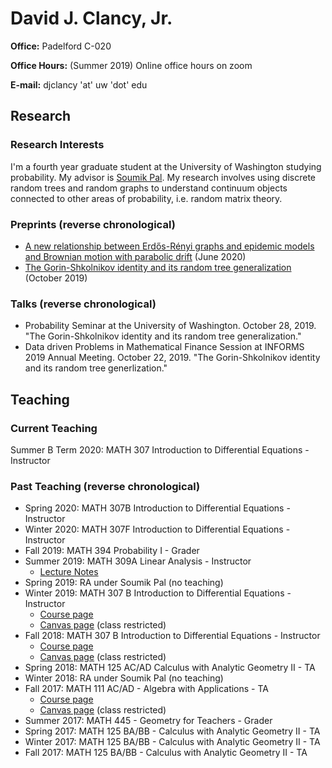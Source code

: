 # David J. Clancy, Jr.

**Office:** Padelford C-020

**Office Hours:** (Summer 2019) Online office hours on zoom

**E-mail:** djclancy 'at' uw 'dot' edu



## Research

### Research Interests

I'm a fourth year graduate student at the University of Washington studying probability. My advisor is [Soumik Pal](https://sites.math.washington.edu/~soumik/). My research involves using discrete random trees and random graphs to understand continuum objects connected to other areas of probability, i.e. random matrix theory.



### Preprints (reverse chronological)

- [A new relationship between Erd&#337;s-R&#0233;nyi graphs and epidemic models and Brownian motion with parabolic drift](https://arxiv.org/abs/2006.06838) (June 2020)
- [The Gorin-Shkolnikov identity and its random tree generalization](https://arxiv.org/abs/1910.08672) (October 2019)

### Talks (reverse chronological)

- Probability Seminar at the University of Washington. October 28, 2019. "The Gorin-Shkolnikov identity and its random tree generalization."
- Data driven Problems in Mathematical Finance Session at INFORMS 2019 Annual Meeting. October 22, 2019. "The Gorin-Shkolnikov identity and its random tree generlization."



## Teaching

### Current Teaching

Summer B Term 2020: MATH 307 Introduction to Differential Equations - Instructor

### Past Teaching (reverse chronological)

- Spring 2020: MATH 307B Introduction to Differential Equations - Instructor
- Winter 2020: MATH 307F Introduction to Differential Equations - Instructor
- Fall 2019: MATH 394 Probability I - Grader
- Summer 2019: MATH 309A Linear Analysis - Instructor
  - [Lecture Notes](/math309/summer2019/index.md)
- Spring 2019: RA under Soumik Pal (no teaching)
- Winter 2019: MATH 307 B Introduction to Differential Equations - Instructor
  - [Course page](/math307/winter2019/math307_winter2019.html)
  - [Canvas page](https://canvas.uw.edu/courses/1257308) (class restricted)
- Fall 2018: MATH 307 B Introduction to Differential Equations - Instructor
  - [Course page](/math307/fall2018/math307_fall2018.html)
  - [Canvas page](https://canvas.uw.edu/courses/1223243) (class restricted)
- Spring 2018: MATH 125 AC/AD Calculus with Analytic Geometry II - TA
- Winter 2018: RA under Soumik Pal (no teaching)
- Fall 2017: MATH 111 AC/AD - Algebra with Applications - TA
  - [Course page](/math111/fall2017/math111_fall2017.html)
  - [Canvas page](https://canvas.uw.edu/courses/1192704) (class restricted)
- Summer 2017: MATH 445 - Geometry for Teachers - Grader
- Spring 2017: MATH 125 BA/BB - Calculus with Analytic Geometry II - TA
- Winter 2017: MATH 125 BA/BB - Calculus with Analytic Geometry II - TA
- Fall 2017: MATH 125 BA/BB - Calculus with Analytic Geometry II - TA
